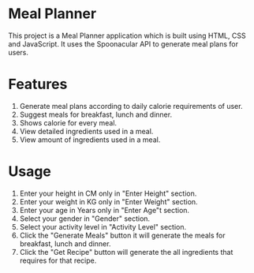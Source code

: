 # Meal Planner
This project is a Meal Planner application which is built using HTML, CSS and JavaScript. It uses the Spoonacular API to generate meal plans for users.

# Features
1. Generate meal plans according to daily calorie requirements of user.
2. Suggest meals for breakfast, lunch and dinner. 
3. Shows calorie for every meal.  
4. View detailed ingredients used in a meal.
5. View amount of ingredients used in a meal.

# Usage
1. Enter your height in CM only in "Enter Height" section.
2. Enter your weight in KG only in "Enter Weight" section.
3. Enter your age in Years only in "Enter Age"t section.
4. Select your gender in "Gender" section.
5. Select your activity level in "Activity Level" section.
6. Click the "Generate Meals" button it will generate the meals for breakfast, lunch and dinner.
7. Click the "Get Recipe" button will generate the all ingredients that requires for that recipe.